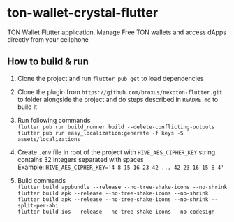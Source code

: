 # ton-wallet-crystal-flutter

TON Wallet Flutter application. Manage Free TON wallets and access dApps directly from your cellphone

## How to build & run

1. Clone the project and run `flutter pub get` to load dependencies

2. Clone the plugin from `https://github.com/broxus/nekoton-flutter.git` to folder alongside the project and do steps described in `README.md` to build it

3. Run following commands  
   `flutter pub run build_runner build --delete-conflicting-outputs`  
   `flutter pub run easy_localization:generate -f keys -S assets/localizations`

4. Create `.env` file in root of the project with `HIVE_AES_CIPHER_KEY` string contains 32 integers separated with spaces  
   Example: `HIVE_AES_CIPHER_KEY='4 8 15 16 23 42 ... 42 23 16 15 8 4'`

5. Build commands  
   `flutter build appbundle --release --no-tree-shake-icons --no-shrink`  
   `flutter build apk --release --no-tree-shake-icons --no-shrink`  
   `flutter build apk --release --no-tree-shake-icons --no-shrink --split-per-abi`  
   `flutter build ios --release --no-tree-shake-icons --no-codesign`
